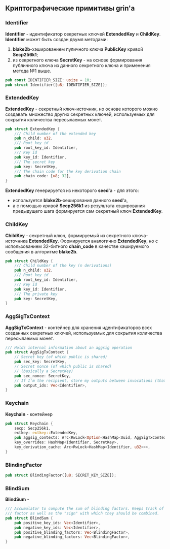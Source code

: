 ## Криптографические примитивы grin'a

### Identifier 
**Identifier** - идентификатор секретных ключей **ExtendedKey** и **ChildKey**. **Identifier** может быть создан двумя методами:
   1. **blake2b**-хэшированием пуличного ключа **PublicKey** кривой **Secp256k1**;
   2. из секретного ключа **SecretKey** - на основе формирования публичного ключа из данного секретного ключа и применения метода №1 выше.

```rust
pub const IDENTIFIER_SIZE: usize = 10;
pub struct Identifier([u8; IDENTIFIER_SIZE]);
```

### ExtendedKey
**ExtendedKey** - секретный ключ-источник, но основе которого можно создавать множество других секретных ключей, используемых для сокрытия количества пересылаемых монет.

```rust
pub struct ExtendedKey {
	/// Child number of the extended key
	pub n_child: u32,
	/// Root key id
	pub root_key_id: Identifier,
	/// Key id
	pub key_id: Identifier,
	/// The secret key
	pub key: SecretKey,
	/// The chain code for the key derivation chain
	pub chain_code: [u8; 32],
}
```

**ExtendedKey** генерируется из некоторого **seed**'a - для этого:
   - используется **blake2b**-хеширования данного **seed**'a,
   - а с помощью кривой **Secp256k1** из результата хэширования предыдущего шага формируется сам секретный ключ **ExtendedKey**.

### ChildKey
**ChildKey** - секретный ключ, формируемый из секретного ключа-источника **ExtendedKey**. Формируется аналогично **ExtendedKey**, но с использованием 32-битного **chain_code** в качестве хэшируемого сообщения в алгоритме **blake2b**.
```rust
pub struct ChildKey {
	/// Child number of the key (n derivations)
	pub n_child: u32,
	/// Root key id
	pub root_key_id: Identifier,
	/// Key id
	pub key_id: Identifier,
	/// The private key
	pub key: SecretKey,
}
```

### AggSigTxContext
**AggSigTxContext** - контейнер для хранения идентификаторов всех созданных секретных ключей, используемых для сокрытия количества пересылаемых монет.

```rust
/// Holds internal information about an aggsig operation
pub struct AggSigTxContext {
	// Secret key (of which public is shared)
	pub sec_key: SecretKey,
	// Secret nonce (of which public is shared)
	// (basically a SecretKey)
	pub sec_nonce: SecretKey,
	// If I'm the recipient, store my outputs between invocations (that I need to sum)
	pub output_ids: Vec<Identifier>,
}
```

### Keychain
**Keychain** - контейнер
```rust
pub struct Keychain {
	secp: Secp256k1,
	extkey: extkey::ExtendedKey,
	pub aggsig_contexts: Arc<RwLock<Option<HashMap<Uuid, AggSigTxContext>>>>,
	key_overrides: HashMap<Identifier, SecretKey>,
	key_derivation_cache: Arc<RwLock<HashMap<Identifier, u32>>>,
}
```

### BlindingFactor
```rust
pub struct BlindingFactor([u8; SECRET_KEY_SIZE]);
```

### BlindSum
**BlindSum** - 

```rust
/// Accumulator to compute the sum of blinding factors. Keeps track of each
/// factor as well as the "sign" with which they should be combined.
pub struct BlindSum {
	pub positive_key_ids: Vec<Identifier>,
	pub negative_key_ids: Vec<Identifier>,
	pub positive_blinding_factors: Vec<BlindingFactor>,
	pub negative_blinding_factors: Vec<BlindingFactor>,
}
```
